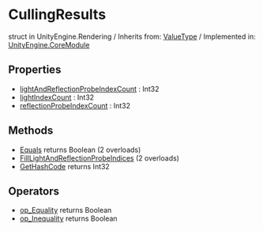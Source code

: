 # CullingResults
struct in UnityEngine.Rendering
 / Inherits from: <a href="https://docs.unity3d.com/6000.0/Documentation/ScriptReference/ValueType.html">ValueType</a> / Implemented in: <a href="https://docs.unity3d.com/6000.0/Documentation/ScriptReference/UnityEngine.CoreModule.html">UnityEngine.CoreModule</a>
## Properties
- <a href="https://docs.unity3d.com/6000.0/Documentation/ScriptReference/CullingResults-lightAndReflectionProbeIndexCount.html">lightAndReflectionProbeIndexCount</a> : Int32
- <a href="https://docs.unity3d.com/6000.0/Documentation/ScriptReference/CullingResults-lightIndexCount.html">lightIndexCount</a> : Int32
- <a href="https://docs.unity3d.com/6000.0/Documentation/ScriptReference/CullingResults-reflectionProbeIndexCount.html">reflectionProbeIndexCount</a> : Int32
## Methods
- <a href="https://docs.unity3d.com/6000.0/Documentation/ScriptReference/CullingResults.Equals.html">Equals</a> returns Boolean (2 overloads)
- <a href="https://docs.unity3d.com/6000.0/Documentation/ScriptReference/CullingResults.FillLightAndReflectionProbeIndices.html">FillLightAndReflectionProbeIndices</a> (2 overloads)
- <a href="https://docs.unity3d.com/6000.0/Documentation/ScriptReference/CullingResults.GetHashCode.html">GetHashCode</a> returns Int32
## Operators
- <a href="https://docs.unity3d.com/6000.0/Documentation/ScriptReference/CullingResults.op_Equality.html">op_Equality</a> returns Boolean
- <a href="https://docs.unity3d.com/6000.0/Documentation/ScriptReference/CullingResults.op_Inequality.html">op_Inequality</a> returns Boolean
